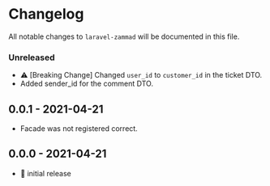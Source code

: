 # Changelog

All notable changes to `laravel-zammad` will be documented in this file.

### Unreleased

- ⚠️ [Breaking Change] Changed `user_id` to `customer_id` in the ticket DTO.
- Added sender_id for the comment DTO.

## 0.0.1 - 2021-04-21

- Facade was not registered correct.

## 0.0.0 - 2021-04-21

- 🎉 initial release
